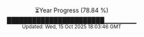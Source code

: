 <p align="center">
⏳Year Progress (78.84 %)<br>
███████████████████████▁▁▁▁▁▁▁ <br>
<sub>Updated: Wed, 15 Oct 2025 18:03:46 GMT</sub>
</p>

